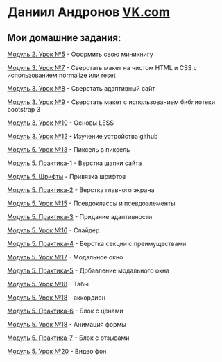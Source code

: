 # Даниил Андронов [VK.com](https://vk.com/u_got_it )
## Мои домашние задания:

[Модуль 2. Урок №5](https://danandro.github.io/2-5) - Оформить свою миникнигу

[Модуль 3. Урок №7](https://danandro.github.io/3-7/src) - Сверстать макет на чистом HTML и CSS с использованием normalize или reset

[Модуль 3. Урок №8](https://danandro.github.io/3-8/src) - Сверстать адаптивный сайт

[Модуль 3. Урок №9](https://danandro.github.io/3-9/src) - Сверстать макет с использованием библиотеки bootstrap 3

[Модуль 3. Урок №10](https://danandro.github.io/3-10) - Основы LESS

[Модуль 3. Урок №12](https://danandro.github.io/2-5) - Изучение устройства github

[Модуль 5. Урок №13](https://danandro.github.io/5-13/src) - Пиксель в пиксель

[Модуль 5. Практика-1](https://danandro.github.io/Pract-lesson-1/src) - Верстка шапки сайта

[Модуль 5. Шрифты](https://danandro.github.io/fonts-lesson) - Привязка шрифтов

[Модуль 5. Практика-2](https://danandro.github.io/Pract-lesson-2/src) - Верстка главного экрана

[Модуль 5. Урок №15](https://danandro.github.io/lesson_15) - Псевдоклассы и псевдоэлементы

[Модуль 5. Практика-3](https://danandro.github.io/Pract-lesson-3/src) - Придание адаптивности

[Модуль 5. Урок №16](https://danandro.github.io/galery/src) - Слайдер

[Модуль 5. Практика-4](https://danandro.github.io/Pract-lesson-4/src) - Верстка секции с преимуществами

[Модуль 5. Урок №17](https://danandro.github.io/les-17) - Модальное окно

[Модуль 5. Практика-5](https://danandro.github.io/Pract-lesson-5/src) - Добавление модального окна

[Модуль 5. Урок №18](https://danandro.github.io/less-18) - Табы

[Модуль 5. Урок №18](https://danandro.github.io/accordion) - аккордион

[Модуль 5. Практика-6](https://danandro.github.io/Pract-lesson-6/src) - Блок с ценами

[Модуль 5. Урок №18](https://danandro.github.io/less-19) - Анимация формы


[Модуль 5. Практика-7](https://danandro.github.io/Pract-lesson-7-2/src) - Блок с отзывами


[Модуль 5. Урок №20](https://danandro.github.io/less-20/src) - Видео фон







